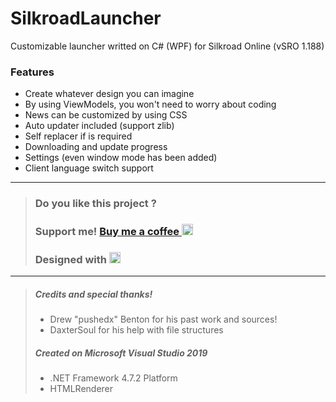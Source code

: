 # SilkroadLauncher
Customizable launcher writted on C# (WPF) for Silkroad Online (vSRO 1.188)

### Features
- Create whatever design you can imagine
- By using ViewModels, you won't need to worry about coding
- News can be customized by using CSS
- Auto updater included (support zlib)
- Self replacer if is required
- Downloading and update progress
- Settings (even window mode has been added)
- Client language switch support

---
> ### Do you like this project ? 
> ### Support me! [Buy me a coffee <img src="https://twemoji.maxcdn.com/2/72x72/2615.png" width="18" height="18">](https://www.buymeacoffee.com/JellyBitz "Coffee <3")
> 
> ### Designed with [<img title="Yes, Code!" src="https://twemoji.maxcdn.com/2/72x72/1f499.png" width="18" height="18">](#)

---
> ##### Credits and special thanks!
> - Drew "pushedx" Benton for his past work and sources!
> - DaxterSoul for his help with file structures
>
> ##### Created on Microsoft Visual Studio 2019
> - .NET Framework 4.7.2 Platform
> - HTMLRenderer